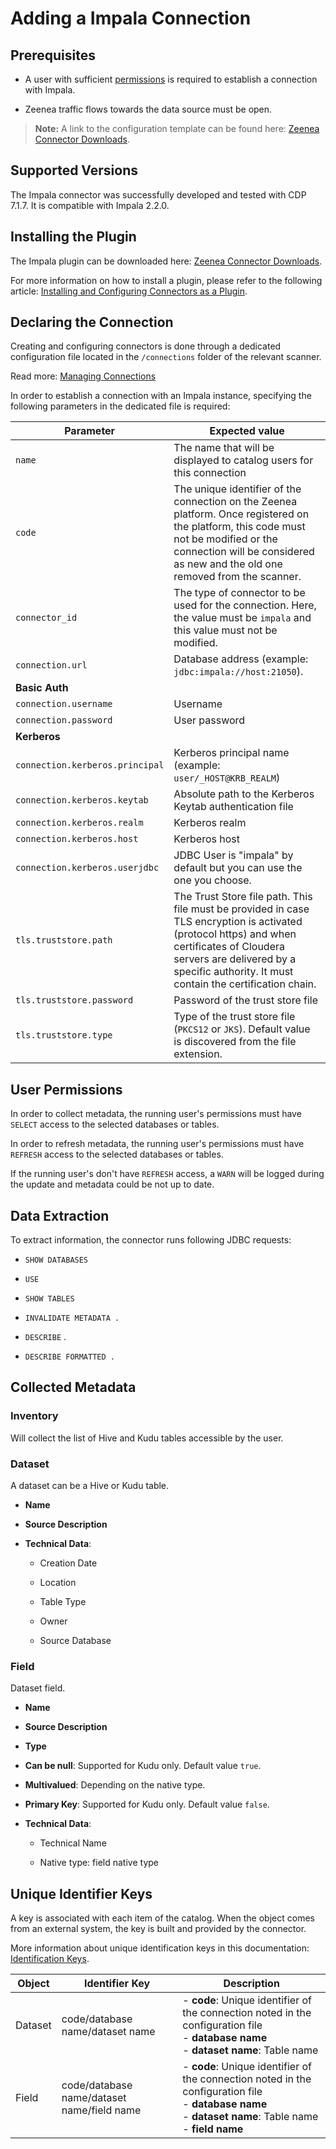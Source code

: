 # Adding a Impala  Connection

<!-- #p100021 -->
## Prerequisites

- <!-- #p100030 -->
  A user with sufficient [permissions](#p100138 "title: Impala") is required to establish a connection with Impala.

- <!-- #p100039 -->
  Zeenea traffic flows towards the data source must be open.  

<!-- #p100054 -->
> **Note:** A link to the configuration template can be found here: [Zeenea Connector Downloads](zeenea-connectors-list.md# "title: Zeenea Connector Downloads").

<!-- #p100060 -->
## Supported Versions

<!-- #p100066 -->
The Impala connector was successfully developed and tested with CDP 7.1.7. It is compatible with Impala 2.2.0. 

<!-- #p100072 -->
## Installing the Plugin

<!-- #p100081 -->
The Impala plugin can be downloaded here: [Zeenea Connector Downloads](zeenea-connectors-list.md# "title: Zeenea Connector Downloads").

<!-- #p100090 -->
For more information on how to install a plugin, please refer to the following article: [Installing and Configuring Connectors as a Plugin](zeenea-connectors-install-as-plugin.md# "title: Installing and Configuring Connectors as a Plugin").

<!-- #p100096 -->
## Declaring the Connection

<!-- #p100105 -->
Creating and configuring connectors is done through a dedicated configuration file located in the `/connections` folder of the relevant scanner.

<!-- #p100114 -->
Read more: [Managing Connections](../Zeenea_Administration/zeenea-managing-connections.md)

<!-- #p100120 -->
In order to establish a connection with an Impala instance, specifying the following parameters in the dedicated file is required:

<!-- #p100126 -->
| Parameter | Expected value |
|---|---|
| `name` | The name that will be displayed to catalog users for this connection |
| `code` | The unique identifier of the connection on the Zeenea platform. Once registered on the platform, this code must not be modified or the connection will be considered as new and the old one removed from the scanner. |
| `connector_id` | The type of connector to be used for the connection. Here, the value must be `impala` and this value must not be modified. |
| `connection.url` | Database address (example: `jdbc:impala://host:21050`). |
| **Basic Auth** | |
| `connection.username` | Username |
| `connection.password` | User password |
| **Kerberos** | |
| `connection.kerberos.principal` | Kerberos principal name (example: `user/_HOST@KRB_REALM`) |
| `connection.kerberos.keytab` | Absolute path to the Kerberos Keytab authentication file |
| `connection.kerberos.realm` | Kerberos realm |
| `connection.kerberos.host ` | Kerberos host |
| `connection.kerberos.userjdbc` | JDBC User is "impala" by default but you can use the one you choose. |
| `tls.truststore.path` | The Trust Store file path. This file must be provided in case TLS encryption is activated (protocol https) and when certificates of Cloudera servers are delivered by a specific authority. It must contain the certification chain. |
| `tls.truststore.password` | Password of the trust store file |
| `tls.truststore.type` | Type of the trust store file (`PKCS12` or `JKS`). Default value is discovered from the file extension. |

<!-- #p100138 -->
## User Permissions

<!-- #p100147 -->
In order to collect metadata, the running user's permissions must have `SELECT` access to the selected databases or tables.

<!-- #p100156 -->
In order to refresh metadata, the running user's permissions must have `REFRESH` access to the selected databases or tables.

<!-- #p100168 -->
If the running user's don't have `REFRESH` access, a `WARN` will be logged during the update and metadata could be not up to date.

<!-- #p100174 -->
## Data Extraction

<!-- #p100180 -->
To extract information, the connector runs following JDBC requests:

- <!-- #p100189 -->
  `SHOW DATABASES`

- <!-- #p100201 -->
  `USE`

- <!-- #p100213 -->
  `SHOW TABLES`

- <!-- #p100225 -->
  `INVALIDATE METADATA .`

- <!-- #p100237 -->
  `DESCRIBE` .

- <!-- #p100249 -->
  `DESCRIBE FORMATTED .`

<!-- #p100261 -->
## Collected Metadata

<!-- #p100267 -->
### Inventory

<!-- #p100273 -->
Will collect the list of Hive and Kudu tables accessible by the user.  

<!-- #p100279 -->
### Dataset

<!-- #p100285 -->
A dataset can be a Hive or Kudu table. 

- <!-- #p100294 -->
  **Name**

- <!-- #p100306 -->
  **Source Description**

- <!-- #p100318 -->
  **Technical Data**:

  - <!-- #p100324 -->
    Creation Date

  - <!-- #p100333 -->
    Location

  - <!-- #p100342 -->
    Table Type

  - <!-- #p100351 -->
    Owner

  - <!-- #p100360 -->
    Source Database

<!-- #p100378 -->
### Field

<!-- #p100384 -->
Dataset field. 

- <!-- #p100393 -->
  **Name**

- <!-- #p100405 -->
  **Source Description**

- <!-- #p100417 -->
  **Type**

- <!-- #p100432 -->
  **Can be null**: Supported for Kudu only. Default value `true`.

- <!-- #p100444 -->
  **Multivalued**: Depending on the native type.

- <!-- #p100459 -->
  **Primary Key**: Supported for Kudu only. Default value `false`.

- <!-- #p100471 -->
  **Technical Data**:

  - <!-- #p100477 -->
    Technical Name

  - <!-- #p100486 -->
    Native type: field native type

<!-- #p100504 -->
## Unique Identifier Keys

<!-- #p100510 -->
A key is associated with each item of the catalog. When the object comes from an external system, the key is built and provided by the connector.

<!-- #p100519 -->
More information about unique identification keys in this documentation: [Identification Keys](../Stewardship/zeenea-identification-keys.md).

<!-- #p100525 -->
| Object | Identifier Key | Description |
|---|---|---|
| Dataset | code/database name/dataset name | - **code**: Unique identifier of the connection noted in the configuration file<br>- **database name**<br>- **dataset name**: Table name |
| Field | code/database name/dataset name/field name | - **code**: Unique identifier of the connection noted in the configuration file<br>- **database name**<br>- **dataset name**: Table name<br>- **field name** |

